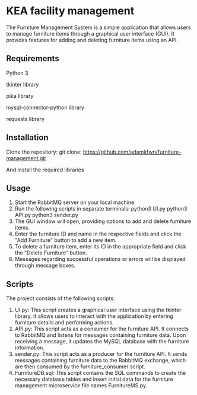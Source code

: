 # KEA facility management

The Furniture Management System is a simple application that allows users to manage furniture items through a graphical user interface (GUI). It provides features for adding and deleting furniture items using an API.



## Requirements

Python 3

tkinter library

pika library

mysql-connector-python library

requests library
## Installation

Clone the repository:
git clone: https://github.com/adamkfwn/furniture-management.git

And install the required libraries
## Usage

1. Start the RabbitMQ server on your local machine.
2. Run the following scripts in separate terminals:
    python3 UI.py
    python3 API.py
    python3 sender.py
3. The GUI window will open, providing options to add and delete furniture items.
4. Enter the furniture ID and name in the respective fields and click the "Add Furniture" button to add a new item.
5. To delete a furniture item, enter its ID in the appropriate field and click the "Delete Furniture" button.
6. Messages regarding successful operations or errors will be displayed through message boxes.
## Scripts

The project consists of the following scripts:

1. UI.py: This script creates a graphical user interface using the tkinter library. It allows users to interact with the application by entering furniture details and performing actions.
2. API.py: This script acts as a consumer for the furniture API. It connects to RabbitMQ and listens for messages containing furniture data. Upon receiving a message, it updates the MySQL database with the furniture information.
3. sender.py: This script acts as a producer for the furniture API. It sends messages containing furniture data to the RabbitMQ exchange, which are then consumed by the furniture_consumer script.
4. FurnitureDB.sql: This script contains the SQL commands to create the necessary database tables and insert initial data for the furniture management microservice file names FurnitureMS.py.
